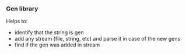 ### Gen library
Helps to: 
- identify that the string is gen
- add any stream (file, string, etc) and parse it in case of the new gens
- find if the gen was added in stream